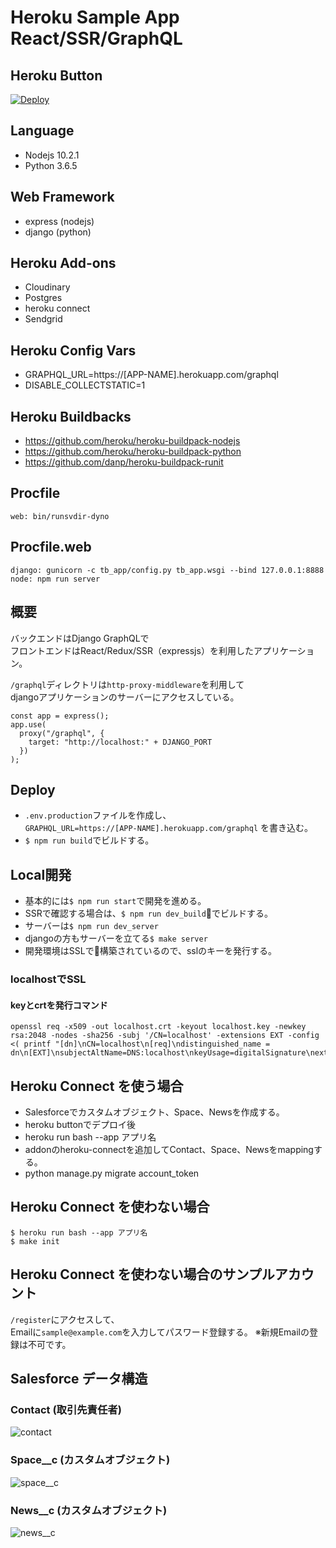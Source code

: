 # Heroku Sample App React/SSR/GraphQL

## Heroku Button
[![Deploy](https://www.herokucdn.com/deploy/button.png)](https://heroku.com/deploy)

## Language
- Nodejs 10.2.1
- Python 3.6.5
## Web Framework
- express (nodejs)
- django (python)
## Heroku Add-ons
- Cloudinary
- Postgres
- heroku connect
- Sendgrid
## Heroku Config Vars
- GRAPHQL_URL=https://[APP-NAME].herokuapp.com/graphql
- DISABLE_COLLECTSTATIC=1

## Heroku Buildbacks
- https://github.com/heroku/heroku-buildpack-nodejs
- https://github.com/heroku/heroku-buildpack-python
- https://github.com/danp/heroku-buildpack-runit

## Procfile
```
web: bin/runsvdir-dyno
```
## Procfile.web
```
django: gunicorn -c tb_app/config.py tb_app.wsgi --bind 127.0.0.1:8888
node: npm run server
```
## 概要
バックエンドはDjango GraphQLで<br>
フロントエンドはReact/Redux/SSR（expressjs）を利用したアプリケーション。

`/graphql`ディレクトリは`http-proxy-middleware`を利用して<br>
djangoアプリケーションのサーバーにアクセスしている。

```
const app = express();
app.use(
  proxy("/graphql", {
    target: "http://localhost:" + DJANGO_PORT
  })
);
```

## Deploy
- `.env.production`ファイルを作成し、<br>
```GRAPHQL_URL=https://[APP-NAME].herokuapp.com/graphql```
を書き込む。
- `$ npm run build`でビルドする。

## Local開発
- 基本的には`$ npm run start`で開発を進める。
- SSRで確認する場合は、`$ npm run dev_build`でビルドする。
- サーバーは`$ npm run dev_server`
- djangoの方もサーバーを立てる`$ make server`
- 開発環境はSSLで構築されているので、sslのキーを発行する。

### localhostでSSL
#### keyとcrtを発行コマンド
```
openssl req -x509 -out localhost.crt -keyout localhost.key -newkey rsa:2048 -nodes -sha256 -subj '/CN=localhost' -extensions EXT -config <( printf "[dn]\nCN=localhost\n[req]\ndistinguished_name = dn\n[EXT]\nsubjectAltName=DNS:localhost\nkeyUsage=digitalSignature\nextendedKeyUsage=serverAuth")
```

## Heroku Connect を使う場合
- Salesforceでカスタムオブジェクト、Space、Newsを作成する。
- heroku buttonでデプロイ後
- heroku run bash --app アプリ名
- addonのheroku-connectを追加してContact、Space、Newsをmappingする。
- python manage.py migrate account_token

## Heroku Connect を使わない場合
```
$ heroku run bash --app アプリ名
$ make init
```
## Heroku Connect を使わない場合のサンプルアカウント
`/register`にアクセスして、<br>
Emailに`sample@example.com`を入力してパスワード登録する。
※新規Emailの登録は不可です。

## Salesforce データ構造
### Contact (取引先責任者)
![contact](https://user-images.githubusercontent.com/7581596/41984736-5ddd8b22-7a6c-11e8-807e-85eb40147335.jpg)

### Space__c (カスタムオブジェクト)
![space__c](https://user-images.githubusercontent.com/7581596/41984334-6696971e-7a6b-11e8-89d0-93d853d85c9c.jpg)

### News__c (カスタムオブジェクト)
![news__c](https://user-images.githubusercontent.com/7581596/41984436-a4ce3f1e-7a6b-11e8-9a59-12d213947ab2.jpg)
